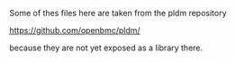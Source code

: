 Some of thes files here are taken from the pldm repository

https://github.com/openbmc/pldm/

because they are not yet exposed as a library there.
